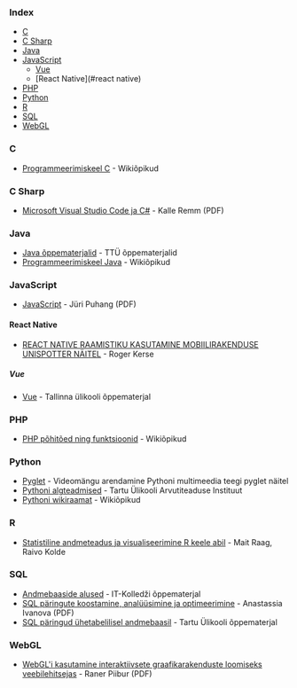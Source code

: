 ### Index

* [C](#c)
* [C Sharp](#c-sharp)
* [Java](#java)
* [JavaScript](#javascript)
    * [Vue](#vue)
    * [React Native](#react native)
* [PHP](#php)
* [Python](#python)
* [R](#r)
* [SQL](#sql)
* [WebGL](#webgl)


### C

* [Programmeerimiskeel C](https://et.wikibooks.org/wiki/Programmeerimiskeel_C) - Wikiõpikud 


### C Sharp

* [Microsoft Visual Studio Code ja C#](https://digiarhiiv.ut.ee/Ained/Doc/VFailid/CSharp_ja_VS.pdf) - Kalle Remm (PDF)


### Java

* [Java õppematerjalid](https://ained.ttu.ee/javadoc/index.html) - TTÜ õppematerjalid
* [Programmeerimiskeel Java](https://et.wikibooks.org/wiki/Programmeerimiskeel_Java) - Wikiõpikud


### JavaScript

* [JavaScript](http://puhang.tpt.edu.ee/raamatud/JavaScript_konspekt.pdf) - Jüri Puhang (PDF)


#### React Native

* [REACT NATIVE RAAMISTIKU KASUTAMINE MOBIILIRAKENDUSE UNISPOTTER NÄITEL](https://digikogu.taltech.ee/en/Download/fa57d958-b6eb-4bf9-a39c-ba843f3d4c30) - Roger Kerse


##### Vue 

* [Vue](http://www.cs.tlu.ee/teemaderegister/get_file.php?id=715) - Tallinna ülikooli õppematerjal


### PHP

* [PHP põhitõed ning funktsioonid](https://et.wikibooks.org/wiki/PHP) - Wikiõpikud


### Python

* [Pyglet](https://www.etera.ee/zoom/59563/view?page=1&p=separate) - Videomängu arendamine Pythoni multimeedia teegi pyglet näitel
* [Pythoni algteadmised](https://courses.cs.ut.ee/MTAT.03.100/2012_fall/uploads/opik/00_eessona.html) - Tartu Ülikooli Arvutiteaduse Instituut
* [Pythoni wikiraamat](https://et.wikibooks.org/wiki/Python) - Wikiõpikud


### R

* [Statistiline andmeteadus ja visualiseerimine R keele abil](https://andmeteadus.github.io/2015/rakendustarkvara_R/) - Mait Raag, Raivo Kolde


### SQL

* [Andmebaaside alused](https://enos.itcollege.ee/~priit/1.%20Andmebaasid/1.%20Loengumaterjalid/) - IT-Kolledži õppematerjal
* [SQL päringute koostamine, analüüsimine  ja optimeerimine](https://comserv.cs.ut.ee/home/files/Ivanova_Informaatika_2017.pdf?study=ATILoputoo&reference=C408CC06DE4620A985CDF60C2678C97AE45017AB) - Anastassia Ivanova (PDF)
* [SQL päringud ühetabelilisel andmebaasil](https://sisu.ut.ee/ajalooandmebaasid/sql-p%C3%A4ringud) - Tartu Ülikooli õppematerjal


### WebGL

* [WebGL'i kasutamine interaktiivsete graafikarakenduste loomiseks veebilehitsejas](http://www.cs.tlu.ee/teemaderegister/get_file.php?id=351) - Raner Piibur (PDF)
